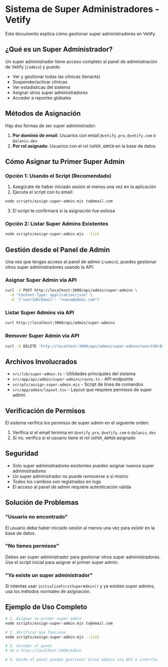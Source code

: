 # Sistema de Super Administradores - Vetify

Este documento explica cómo gestionar super administradores en Vetify.

## ¿Qué es un Super Administrador?

Un super administrador tiene acceso completo al panel de administración de Vetify (`/admin`) y puede:
- Ver y gestionar todas las clínicas (tenants)
- Suspender/activar clínicas
- Ver estadísticas del sistema
- Asignar otros super administradores
- Acceder a reportes globales

## Métodos de Asignación

Hay dos formas de ser super administrador:

1. **Por dominio de email**: Usuarios con email `@vetify.pro`, `@vetify.com` o `@alanis.dev`
2. **Por rol asignado**: Usuarios con el rol `SUPER_ADMIN` en la base de datos

## Cómo Asignar tu Primer Super Admin

### Opción 1: Usando el Script (Recomendado)

1. Asegúrate de haber iniciado sesión al menos una vez en la aplicación
2. Ejecuta el script con tu email:

```bash
node scripts/assign-super-admin.mjs tu@email.com
```

3. El script te confirmará si la asignación fue exitosa

### Opción 2: Listar Super Admins Existentes

```bash
node scripts/assign-super-admin.mjs --list
```

## Gestión desde el Panel de Admin

Una vez que tengas acceso al panel de admin (`/admin`), puedes gestionar otros super administradores usando la API:

### Asignar Super Admin via API

```bash
curl -X POST http://localhost:3000/api/admin/super-admins \
  -H "Content-Type: application/json" \
  -d '{"userIdOrEmail": "nuevo@admin.com"}'
```

### Listar Super Admins via API

```bash
curl http://localhost:3000/api/admin/super-admins
```

### Remover Super Admin via API

```bash
curl -X DELETE "http://localhost:3000/api/admin/super-admins?userIdOrEmail=admin@remover.com"
```

## Archivos Involucrados

- `src/lib/super-admin.ts` - Utilidades principales del sistema
- `src/app/api/admin/super-admins/route.ts` - API endpoints
- `scripts/assign-super-admin.mjs` - Script de línea de comandos
- `src/app/admin/layout.tsx` - Layout que requiere permisos de super admin

## Verificación de Permisos

El sistema verifica los permisos de super admin en el siguiente orden:

1. Verifica si el email termina en `@vetify.pro`, `@vetify.com` o `@alanis.dev`
2. Si no, verifica si el usuario tiene el rol `SUPER_ADMIN` asignado

## Seguridad

- Solo super administradores existentes pueden asignar nuevos super administradores
- Un super administrador no puede removerse a sí mismo
- Todos los cambios son registrados en logs
- El acceso al panel de admin requiere autenticación válida

## Solución de Problemas

### "Usuario no encontrado"
El usuario debe haber iniciado sesión al menos una vez para existir en la base de datos.

### "No tienes permisos"
Debes ser super administrador para gestionar otros super administradores. Usa el script inicial para asignar el primer super admin.

### "Ya existe un super administrador"
Si intentas usar `initializeFirstSuperAdmin()` y ya existen super admins, usa los métodos normales de asignación.

## Ejemplo de Uso Completo

```bash
# 1. Asignar tu primer super admin
node scripts/assign-super-admin.mjs tu@email.com

# 2. Verificar que funciona
node scripts/assign-super-admin.mjs --list

# 3. Acceder al panel
# Ve a http://localhost:3000/admin

# 4. Desde el panel puedes gestionar otros admins via API o interfaz
``` 